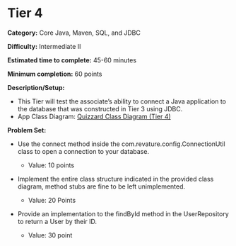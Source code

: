 # Tier 4

**Category:** Core Java, Maven, SQL, and JDBC

**Difficulty:** Intermediate II

**Estimated time to complete:** 45-60 minutes

**Minimum completion:** 60 points

**Description/Setup:**
  - This Tier will test the associate’s ability to connect a Java application to the database that was constructed in Tier 3 using JDBC.
  - App Class Diagram: [Quizzard Class Diagram (Tier 4)](https://revature-note-assets.s3.amazonaws.com/quizzard-class-diagram-tier-4.png)

**Problem Set:**
  - Use the connect method inside the com.revature.config.ConnectionUtil class to open a connection to your database. 
    - Value: 10 points

  - Implement the entire class structure indicated in the provided class diagram, method stubs are fine to be left unimplemented.
    - Value: 20 Points
    
  - Provide an implementation to the findById method in the UserRepository to return a User by their ID.
    - Value: 30 point
